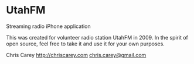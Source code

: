 UtahFM
======

Streaming radio iPhone application

This was created for volunteer radio station UtahFM in 2009.
In the spirit of open source, feel free to take it and use it for your own purposes.

Chris Carey
http://chriscarey.com
chris.carey@gmail.com
